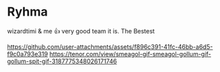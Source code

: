 # Ryhma
wizardtimi & me 👍
very good team it is. The Bestest


https://github.com/user-attachments/assets/f896c391-41fc-46bb-a6d5-f9c0a793e319
https://tenor.com/view/smeagol-gif-smeagol-gollum-gif-gollum-spit-gif-3187775348026171746


